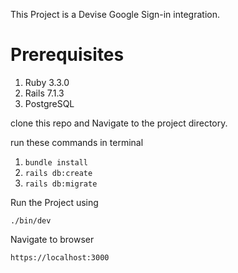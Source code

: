 This Project is a Devise Google Sign-in integration.

# Prerequisites
1. Ruby 3.3.0
2. Rails 7.1.3
3. PostgreSQL

clone this repo and
Navigate to the project directory.

run these commands in terminal

1. `bundle install` 
2. `rails db:create`
3. `rails db:migrate`

Run the Project using

`./bin/dev`

Navigate to browser

`https://localhost:3000`
